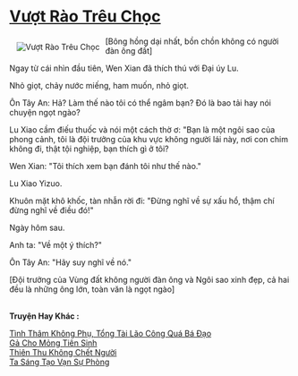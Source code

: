 <a href="https://truyentiki.com/vuot-rao-treu-choc.33571/" title="Vượt Rào Trêu Chọc"><h1>Vượt Rào Trêu Chọc</h1></a><div style="display:table"><img align="right" style="float: left; padding: 10px;" src="https://truyentiki.com/a/img/str/src/33571.jpg" alt="Vượt Rào Trêu Chọc">[Bông hồng dại nhất, bồn chồn không có người đàn ông đất] <p></p> Ngay từ cái nhìn đầu tiên, Wen Xian đã thích thú với Đại úy Lu. <p></p> Nhỏ giọt, chảy nước miếng, ham muốn, nhỏ giọt. <p></p> Ôn Tây An: Hả? Làm thế nào tôi có thể ngâm bạn? Đó là bao tải hay nói chuyện ngọt ngào? <p></p> Lu Xiao cầm điếu thuốc và nói một cách thờ ơ: "Bạn là một ngôi sao của phong cảnh, tôi là đội trưởng của khu vực không người lái này, nơi con chim không đi, thật tội nghiệp, bạn thích gì ở tôi? <p></p> Wen Xian: "Tôi thích xem bạn đánh tôi như thế nào." <p></p> Lu Xiao Yizuo. <p></p> Khuôn mặt khô khốc, tàn nhẫn rời đi: "Đừng nghĩ về sự xấu hổ, thậm chí đừng nghĩ về điều đó!" <p></p> Ngày hôm sau. <p></p> Anh ta: "Về một ý thích?" <p></p> Ôn Tây An: "Hãy suy nghĩ về nó." <p></p> [Đội trưởng của Vùng đất không người đàn ông và Ngôi sao xinh đẹp, cả hai đều là những ông lớn, toàn văn là ngọt ngào]</div><p><br><b>Truyện Hay Khác :</b></p><a href="https://truyentiki.com/tinh-tham-khong-phu-tong-tai-lao-cong-qua-ba-dao.33570/" alt="Tình Thâm Không Phụ, Tổng Tài Lão Công Quá Bá Đạo">Tình Thâm Không Phụ, Tổng Tài Lão Công Quá Bá Đạo</a><br/><a href="https://github.com/nownovels/top500/tree/master/truyenhay/33705/" alt="Gả Cho Mỏng Tiên Sinh">Gả Cho Mỏng Tiên Sinh</a><br/><a href="https://truyentiki.wordpress.com/2020/06/08/thien-thu-khong-chet-nguoi/" alt="Thiên Thu Không Chết Người">Thiên Thu Không Chết Người</a><br/><a href="https://github.com/nownovels/top500/tree/master/truyenhay/33672/" alt="Ta Sáng Tạo Vạn Sự Phòng">Ta Sáng Tạo Vạn Sự Phòng</a><br/>